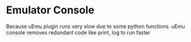 # Emulator Console 

Because uEmu plugin runs very slow due to some python functions. uEmu console removes redundant code like print, log to run faster